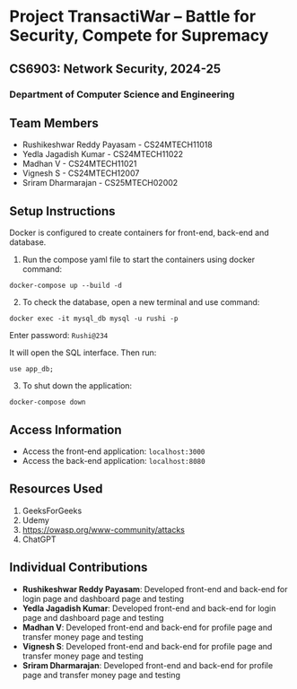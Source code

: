 # Project TransactiWar – Battle for Security, Compete for Supremacy

## CS6903: Network Security, 2024-25
### Department of Computer Science and Engineering

## Team Members
- Rushikeshwar Reddy Payasam - CS24MTECH11018
- Yedla Jagadish Kumar - CS24MTECH11022
- Madhan V - CS24MTECH11021
- Vignesh S - CS24MTECH12007
- Sriram Dharmarajan - CS25MTECH02002

## Setup Instructions

Docker is configured to create containers for front-end, back-end and database.

1. Run the compose yaml file to start the containers using docker command:
```
docker-compose up --build -d
```

2. To check the database, open a new terminal and use command:
```
docker exec -it mysql_db mysql -u rushi -p
```
Enter password: `Rushi@234`

It will open the SQL interface. Then run:
```
use app_db;
```

3. To shut down the application:
```
docker-compose down
```

## Access Information
- Access the front-end application: `localhost:3000`
- Access the back-end application: `localhost:8080`

## Resources Used
1. GeeksForGeeks
2. Udemy
3. https://owasp.org/www-community/attacks
4. ChatGPT

## Individual Contributions
- **Rushikeshwar Reddy Payasam**: Developed front-end and back-end for login page and dashboard page and testing
- **Yedla Jagadish Kumar**: Developed front-end and back-end for login page and dashboard page and testing
- **Madhan V**: Developed front-end and back-end for profile page and transfer money page and testing
- **Vignesh S**: Developed front-end and back-end for profile page and transfer money page and testing
- **Sriram Dharmarajan**: Developed front-end and back-end for profile page and transfer money page and testing
